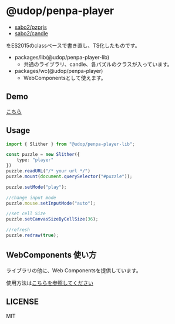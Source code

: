 @udop/penpa-player
================

* [sabo2/pzprjs](https://github.com/sabo2/pzprjs)
* [sabo2/candle](https://github.com/sabo2/candle)

をES2015のclassベースで書き直し、TS化したものです。

* packages/lib(@udop/penpa-player-lib)
    * 共通のライブラリ、candle、各パズルのクラスが入っています。
* packages/wc(@udop/penpa-player)
    * WebComponentsとして使えます。

## Demo
[こちら](https://smynudop.github.io/pzprts/)

## Usage
```ts
import { Slither } from "@udop/penpa-player-lib";

const puzzle = new Slither({
    type: "player"
})
puzzle.readURL("/* your url */")
puzzle.mount(document.querySelector("#puzzle"));

puzzle.setMode("play");

//change input mode
puzzle.mouse.setInputMode("auto");

//set cell Size
puzzle.setCanvasSizeByCellSize(36);

//refresh
puzzle.redraw(true);
```

## WebComponents 使い方

ライブラリの他に、Web Componentsを提供しています。

使用方法は[こちらを参照してください](./packages/wc/README.md)

## LICENSE
MIT